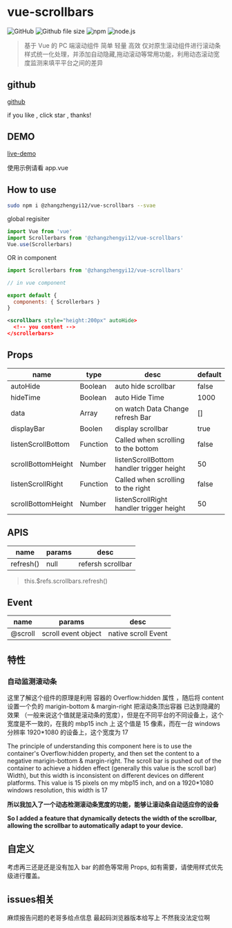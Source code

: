 # vue-scrollbars

![GitHub](https://img.shields.io/github/license/mashape/apistatus.svg) ![Github file size](https://img.shields.io/badge/size-10kb-brightgreen.svg)
![npm](https://img.shields.io/badge/npm-6.4.1-red.svg)
![node.js](https://img.shields.io/badge/node.js-v10.9.0-blue.svg)

> 基于 Vue 的 PC 端滚动组件 简单 轻量 高效
> 仅对原生滚动组件进行滚动条样式统一化处理，并添加自动隐藏,拖动滚动等常用功能，利用动态滚动宽度监测来填平平台之间的差异

## github

[github](https://github.com/zhangzhengyi12/vue-scrollbars)

if you like , click star , thanks!

## DEMO

[live-demo](http://zhangzhengyi12@github.io/vue-scrollbars/)

使用示例请看 app.vue

## How to use

```bash
sudo npm i @zhangzhengyi12/vue-scrollbars --svae
```

global regisiter

```js
import Vue from 'vue'
import Scrollerbars from '@zhangzhengyi12/vue-scrollbars'
Vue.use(Scrollerbars)
```

OR in component

```js
import Scrollerbars from '@zhangzhengyi12/vue-scrollbars'

// in vue component

export default {
  components: { Scrollerbars }
}
```

```xml
<scrollbars style="height:200px" autoHide>
  <!-- you content -->
</scrollerbars>
```

## Props

| name               | type     | desc                                      | default |
| ------------------ | -------- | ----------------------------------------- | ------- |
| autoHide           | Boolean  | auto hide scrollbar                       | false   |
| hideTime           | Boolean  | auto Hide Time                            | 1000    |
| data               | Array    | on watch Data Change refresh Bar          | []      |
| displayBar         | Boolen   | display scrollbar                         | true    |
| listenScrollBottom | Function | Called when scrolling to the bottom       | false   |
| scrollBottomHeight | Number   | listenScrollBottom handler trigger height | 50      |
| listenScrollRight  | Function | Called when scrolling to the right        | false   |
| scrollBottomHeight | Number   | listenScrollRight handler trigger height  | 50      |

## APIS

| name      | params | desc              |
| --------- | ------ | ----------------- |
| refresh() | null   | refersh scrollbar |

> this.\$refs.scrollbars.refresh()

## Event

| name    | params              | desc                |
| ------- | ------------------- | ------------------- |
| @scroll | scroll event object | native scroll Event |

## 特性

### 自动监测滚动条

这里了解这个组件的原理是利用 容器的 Overflow:hidden 属性 ，随后将 content 设置一个负的 marigin-bottom & margin-right 把滚动条顶出容器 已达到隐藏的效果 （一般来说这个值就是滚动条的宽度），但是在不同平台的不同设备上，这个宽度是不一致的，在我的 mbp15 inch 上 这个值是 15 像素，而在一台 windows 分辨率 1920\*1080 的设备上，这个宽度为 17

The principle of understanding this component here is to use the container's Overflow:hidden property, and then set the content to a negative marigin-bottom & margin-right. The scroll bar is pushed out of the container to achieve a hidden effect (generally this value is the scroll bar) Width), but this width is inconsistent on different devices on different platforms. This value is 15 pixels on my mbp15 inch, and on a 1920\*1080 windows resolution, this width is 17

**所以我加入了一个动态检测滚动条宽度的功能，能够让滚动条自动适应你的设备**

**So I added a feature that dynamically detects the width of the scrollbar, allowing the scrollbar to automatically adapt to your device.**


## 自定义

考虑再三还是还是没有加入 bar 的颜色等常用 Props, 如有需要，请使用样式优先级进行覆盖。

## issues相关

麻烦报告问题的老哥多给点信息 最起码浏览器版本给写上 不然我没法定位啊
